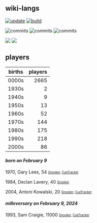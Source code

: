 ## wiki-langs
[![update](https://github.com/dreamerminsk/wiki-langs/actions/workflows/update-tables.yml/badge.svg)](https://github.com/dreamerminsk/wiki-langs/actions/workflows/update-tables.yml)
[![build](https://github.com/dreamerminsk/wiki-langs/actions/workflows/build.yml/badge.svg)](https://github.com/dreamerminsk/wiki-langs/actions/workflows/build.yml)

![commits](https://img.shields.io/github/commit-activity/y/dreamerminsk/wiki-langs)
![commits](https://img.shields.io/github/commit-activity/m/dreamerminsk/wiki-langs)
![commits](https://img.shields.io/github/commit-activity/w/dreamerminsk/wiki-langs)

![](https://img.shields.io/github/languages/code-size/dreamerminsk/wiki-langs)
![](https://img.shields.io/github/repo-size/dreamerminsk/wiki-langs)

## players
| births | players |
| :----: | ------: |
| 0000s | 2665 |
| 1930s | 2 |
| 1940s | 9 |
| 1950s | 13 |
| 1960s | 52 |
| 1970s | 144 |
| 1980s | 175 |
| 1990s | 218 |
| 2000s | 86 |

#### ***born on February  9***
1970, Gary Lees, 54 <sub><sup>[Snooker](http://www.snooker.org/res/index.asp?player=1946), [CueTracker](http://cuetracker.net/Players/gary-lees/)</sup></sub>

1984, Declan Lavery, 40 <sub><sup>[Snooker](http://www.snooker.org/res/index.asp?player=2662)</sup></sub>

2004, Antoni Kowalski, 20 <sub><sup>[Snooker](http://www.snooker.org/res/index.asp?player=1465), [CueTracker](http://cuetracker.net/Players/antoni-kowalski/)</sup></sub>


#### ***milleversary on February  9, 2024***
1993, Sam Craigie, 11000 <sub><sup>[Snooker](http://www.snooker.org/res/index.asp?player=109), [CueTracker](http://cuetracker.net/Players/sam-craigie/)</sup></sub>



